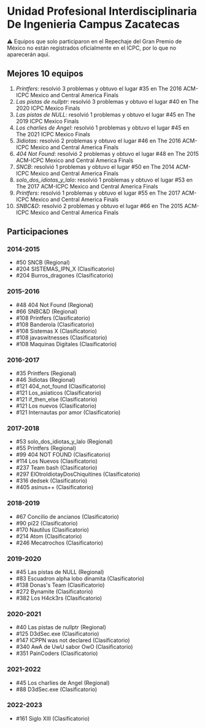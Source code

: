 # Unidad Profesional Interdisciplinaria De Ingenieria Campus Zacatecas

:warning: Equipos que solo participaron en el Repechaje del Gran Premio de México no están registrados oficialmente en el ICPC, por lo que no aparecerán aquí.

## Mejores 10 equipos

1. _Printfers_: resolvió 3 problemas y obtuvo el lugar #35 en The 2016 ACM-ICPC Mexico and Central America Finals
1. _Las pistas de nullptr_: resolvió 3 problemas y obtuvo el lugar #40 en The 2020 ICPC Mexico Finals
1. _Las pistas de NULL_: resolvió 1 problemas y obtuvo el lugar #45 en The 2019 ICPC Mexico Finals
1. _Los charlies de Angel_: resolvió 1 problemas y obtuvo el lugar #45 en The 2021 ICPC Mexico Finals
1. _3idiotas_: resolvió 2 problemas y obtuvo el lugar #46 en The 2016 ACM-ICPC Mexico and Central America Finals
1. _404 Not Found_: resolvió 2 problemas y obtuvo el lugar #48 en The 2015 ACM-ICPC Mexico and Central America Finals
1. _SNCB_: resolvió 1 problemas y obtuvo el lugar #50 en The 2014 ACM-ICPC Mexico and Central America Finals
1. _solo_dos_idiotas_y_lalo_: resolvió 1 problemas y obtuvo el lugar #53 en The 2017 ACM-ICPC Mexico and Central America Finals
1. _Printfers_: resolvió 1 problemas y obtuvo el lugar #55 en The 2017 ACM-ICPC Mexico and Central America Finals
1. _SNBC&D_: resolvió 2 problemas y obtuvo el lugar #66 en The 2015 ACM-ICPC Mexico and Central America Finals

## Participaciones

### 2014-2015

- #50 SNCB (Regional)
- #204 SISTEMAS_IPN_X (Clasificatorio)
- #204 Burros_dragones (Clasificatorio)

### 2015-2016

- #48 404 Not Found (Regional)
- #66 SNBC&D (Regional)
- #108 Printfers (Clasificatorio)
- #108 Banderola (Clasificatorio)
- #108 Sistemas X (Clasificatorio)
- #108 javaswitnesses (Clasificatorio)
- #108 Maquinas Digitales (Clasificatorio)

### 2016-2017

- #35 Printfers (Regional)
- #46 3idiotas (Regional)
- #121 404_not_found (Clasificatorio)
- #121 Los_asiaticos (Clasificatorio)
- #121 if_then_else (Clasificatorio)
- #121 Los nuevos (Clasificatorio)
- #121 Internautas por amor (Clasificatorio)

### 2017-2018

- #53 solo_dos_idiotas_y_lalo (Regional)
- #55 Printfers (Regional)
- #99 404 NOT FOUND (Clasificatorio)
- #114 Los Nuevos (Clasificatorio)
- #237 Team bash (Clasificatorio)
- #297 ElOtroIdiotayDosChiquitines (Clasificatorio)
- #316 dedsek (Clasificatorio)
- #405 asinus++ (Clasificatorio)

### 2018-2019

- #67 Concilio de ancianos (Clasificatorio)
- #90 pi22 (Clasificatorio)
- #170 Nautilus (Clasificatorio)
- #214 Atom (Clasificatorio)
- #246 Mecatrochos (Clasificatorio)

### 2019-2020

- #45 Las pistas de NULL (Regional)
- #83 Escuadron alpha lobo dinamita (Clasificatorio)
- #138 Donas's Team (Clasificatorio)
- #272 Bynamite (Clasificatorio)
- #382 Los H4ck3rs (Clasificatorio)

### 2020-2021

- #40 Las pistas de nullptr (Regional)
- #125 D3dSec.exe (Clasificatorio)
- #147 ICPPN was not declared (Clasificatorio)
- #340 AwA de UwU sabor OwO (Clasificatorio)
- #351 PainCoders (Clasificatorio)

### 2021-2022

- #45 Los charlies de Angel (Regional)
- #88 D3dSec.exe (Clasificatorio)

### 2022-2023

- #161 Siglo XIII (Clasificatorio)



